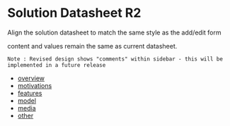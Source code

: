# Solution Datasheet R2
Align the solution datasheet to match the same style as the add/edit form

content and values remain the same as current datasheet.

`Note : Revised design shows "comments" within sidebar - this will be implemented in a future release`

- [overview](images/Overview.png)
- [motivations](images/motivations.png)
- [features](images/features.png)
- [model](images/model.png)
- [media](images/media.png)
- [other](images/other.png)
